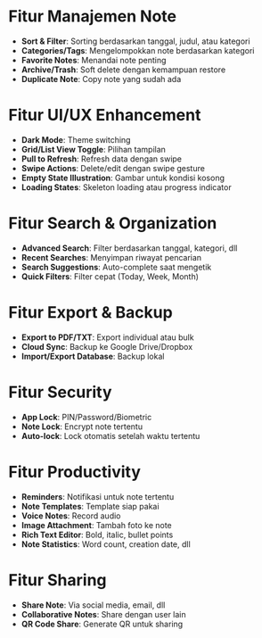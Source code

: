 # Fitur Manajemen Note

- **Sort & Filter**: Sorting berdasarkan tanggal, judul, atau kategori
- **Categories/Tags**: Mengelompokkan note berdasarkan kategori
- **Favorite Notes**: Menandai note penting
- **Archive/Trash**: Soft delete dengan kemampuan restore
- **Duplicate Note**: Copy note yang sudah ada

# Fitur UI/UX Enhancement

- **Dark Mode**: Theme switching
- **Grid/List View Toggle**: Pilihan tampilan
- **Pull to Refresh**: Refresh data dengan swipe
- **Swipe Actions**: Delete/edit dengan swipe gesture
- **Empty State Illustration**: Gambar untuk kondisi kosong
- **Loading States**: Skeleton loading atau progress indicator

# Fitur Search & Organization

- **Advanced Search**: Filter berdasarkan tanggal, kategori, dll
- **Recent Searches**: Menyimpan riwayat pencarian
- **Search Suggestions**: Auto-complete saat mengetik
- **Quick Filters**: Filter cepat (Today, Week, Month)

# Fitur Export & Backup

- **Export to PDF/TXT**: Export individual atau bulk
- **Cloud Sync**: Backup ke Google Drive/Dropbox
- **Import/Export Database**: Backup lokal

# Fitur Security

- **App Lock**: PIN/Password/Biometric
- **Note Lock**: Encrypt note tertentu
- **Auto-lock**: Lock otomatis setelah waktu tertentu

# Fitur Productivity

- **Reminders**: Notifikasi untuk note tertentu
- **Note Templates**: Template siap pakai
- **Voice Notes**: Record audio
- **Image Attachment**: Tambah foto ke note
- **Rich Text Editor**: Bold, italic, bullet points
- **Note Statistics**: Word count, creation date, dll

# Fitur Sharing

- **Share Note**: Via social media, email, dll
- **Collaborative Notes**: Share dengan user lain
- **QR Code Share**: Generate QR untuk sharing